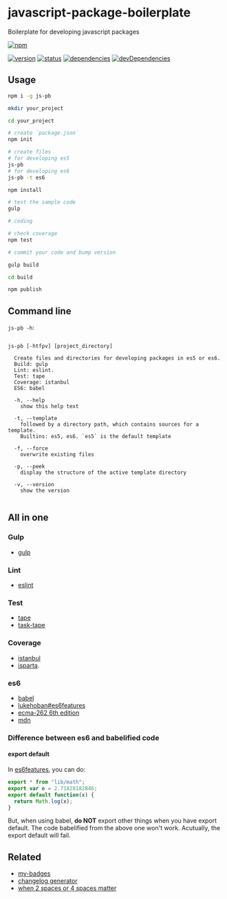 # javascript-package-boilerplate
Boilerplate for developing javascript packages

[![npm](https://nodei.co/npm/js-pb.png?downloads=true)](https://www.npmjs.org/package/js-pb)

[![version](https://img.shields.io/npm/v/js-pb.svg)](https://www.npmjs.org/package/js-pb)
[![status](https://travis-ci.org/zoubin/javascript-package-boilerplate.svg?branch=master)](https://travis-ci.org/zoubin/javascript-package-boilerplate)
[![dependencies](https://david-dm.org/zoubin/javascript-package-boilerplate.svg)](https://david-dm.org/zoubin/javascript-package-boilerplate)
[![devDependencies](https://david-dm.org/zoubin/javascript-package-boilerplate/dev-status.svg)](https://david-dm.org/zoubin/javascript-package-boilerplate#info=devDependencies)

## Usage

```bash
npm i -g js-pb

mkdir your_project

cd your_project

# create `package.json`
npm init

# create files
# for developing es5
js-pb
# for developing es6
js-pb -t es6

npm install

# test the sample code
gulp

# coding

# check coverage
npm test

# commit your code and bump version

gulp build

cd build

npm publish

```

## Command line

`js-pb -h`:

```

js-pb [-htfpv] [project_directory]

  Create files and directories for developing packages in es5 or es6.
  Build: gulp
  Lint: eslint.
  Test: tape
  Coverage: istanbul
  ES6: babel

  -h, --help
    show this help text

  -t, --template
    followed by a directory path, which contains sources for a template.
    Builtins: es5, es6. `es5` is the default template

  -f, --force
    overwrite existing files

  -p, --peek
    display the structure of the active template directory

  -v, --version
    show the version


```

## All in one

### Gulp

* [gulp](https://github.com/gulpjs/gulp)

### Lint

* [eslint](https://github.com/eslint/eslint)

### Test

* [tape](https://github.com/substack/tape)
* [task-tape](https://github.com/zoubin/task-tape)

### Coverage

* [istanbul](https://github.com/SBoudrias/gulp-istanbul)
* [isparta](https://github.com/douglasduteil/isparta).

### es6

* [babel](https://babeljs.io/)
* [lukehoban#es6features](https://github.com/lukehoban/es6features)
* [ecma-262 6th edition](http://www.ecma-international.org/ecma-262/6.0/)
* [mdn](https://developer.mozilla.org/en-US/docs/Web/JavaScript)

### Difference between es6 and babelified code

#### export default
In [es6features](https://github.com/lukehoban/es6features#modules), you can do:
```javascript
export * from "lib/math";
export var e = 2.71828182846;
export default function(x) {
  return Math.log(x);
}
```

But, when using babel, **do NOT** export other things when you have export default.
The code babelified from the above one won't work.
Acutually, the export default will fail.

## Related

* [my-badges](https://github.com/zoubin/my-badges)
* [changelog generator](https://github.com/th507/changen)
* [when 2 spaces or 4 spaces matter](https://github.com/zoubin/vim-tabstop)

